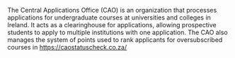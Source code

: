 The Central Applications Office (CAO) is an organization that processes applications for undergraduate courses at universities and colleges in Ireland. It acts as a clearinghouse for applications, allowing prospective students to apply to multiple institutions with one application. The CAO also manages the system of points used to rank applicants for oversubscribed courses in https://caostatuscheck.co.za/
